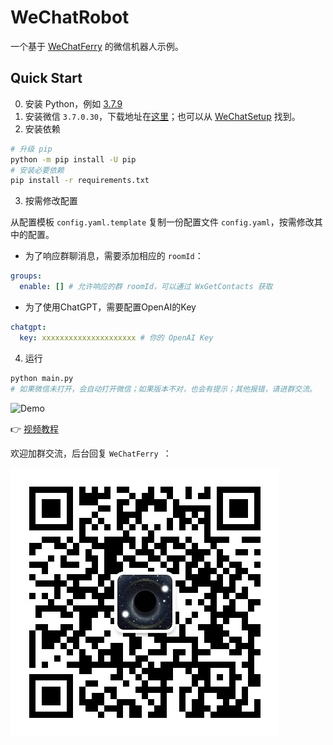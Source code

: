 # WeChatRobot
一个基于 [WeChatFerry](https://github.com/lich0821/WeChatFerry) 的微信机器人示例。

## Quick Start
0. 安装 Python，例如 [3.7.9](https://www.python.org/ftp/python/3.7.9/python-3.7.9.exe)
1. 安装微信 `3.7.0.30`，下载地址在[这里](https://github.com/lich0821/WeChatFerry/releases/download/v3.7.0.30.15/WeChatSetup-3.7.0.30.exe)；也可以从 [WeChatSetup](https://gitee.com/lch0821/WeChatSetup) 找到。
2. 安装依赖
```sh
# 升级 pip
python -m pip install -U pip
# 安装必要依赖
pip install -r requirements.txt
```

3. 按需修改配置

从配置模板 `config.yaml.template` 复制一份配置文件 `config.yaml`，按需修改其中的配置。

* 为了响应群聊消息，需要添加相应的 `roomId`：
```yaml
groups:
  enable: [] # 允许响应的群 roomId，可以通过 WxGetContacts 获取
```

* 为了使用ChatGPT，需要配置OpenAI的Key
```yaml
chatgpt:
  key: xxxxxxxxxxxxxxxxxxxxx # 你的 OpenAI Key
```

4. 运行
```sh
python main.py
# 如果微信未打开，会自动打开微信；如果版本不对，也会有提示；其他报错，请进群交流。
```

![Demo](demo.gif)

👉 [视频教程](https://mp.weixin.qq.com/s/omuSBeZRKSjo0PEtjwey7A)

欢迎加群交流，后台回复 `WeChatFerry `：

![碲矿](TEQuant.jpeg)

